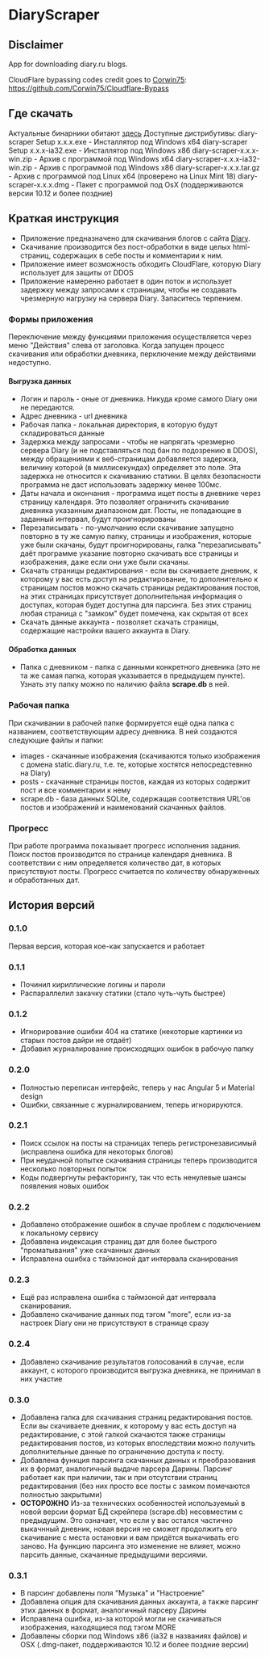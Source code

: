 # DiaryScraper
## Disclaimer
App for downloading diary.ru blogs. 

CloudFlare bypassing codes credit goes to [Corwin75](https://github.com/Corwin75): https://github.com/Corwin75/Cloudflare-Bypass

## Где скачать
Актуальные бинарники обитают [здесь](http://static.terribles.ru/scraper/)
Доступные дистрибутивы:
diary-scraper Setup x.x.x.exe - Инсталлятор под Windows x64
diary-scraper Setup x.x.x-ia32.exe - Инсталлятор под Windows x86
diary-scraper-x.x.x-win.zip - Архив с программой под Windows x64
diary-scraper-x.x.x-ia32-win.zip - Архив с программой под Windows x86
diary-scraper-x.x.x.tar.gz - Архив с программой под Linux x64 (проверено на Linux Mint 18)
diary-scraper-x.x.x.dmg - Пакет с программой под OsX (поддерживаются версии 10.12 и более поздние)


## Краткая инструкция
* Приложение предназначено для скачивания блогов с сайта [Diary](http://diary.ru). 
* Скачивание производится без пост-обработки в виде целых html-страниц, содержащих в себе посты и комментарии к ним. 
* Приложение имеет возможность обходить CloudFlare, которую Diary использует для защиты от DDOS
* Приложение намеренно работает в один поток и использует задержку между запросами к страницам, чтобы не создавать чрезмерную нагрузку на сервера Diary. Запаситесь терпением. 

### Формы приложения
Переключение между функциями приложения осуществляется через меню "Действия" слева от заголовка. Когда запущен процесс скачивания или обработки дневника, перключение между действиями недоступно.

#### Выгрузка данных
* Логин и пароль - оные от дневника. Никуда кроме самого Diary они не передаются.
* Адрес дневника - url дневника
* Рабочая папка - локальная директория, в которую будут складироваться данные
* Задержка между запросами - чтобы не напрягать чрезмерно сервера Diary (и не подставляться под бан по подозрению в DDOS), между обращениями к веб-страницам добавляется задержка, величину которой (в миллисекундах) определяет это поле. Эта задержка не относится к скачиванию статики. В целях безопасности программа не даст использовать задержку менее 100мс.
* Даты начала и окончания - программа ищет посты в дневнике через страницу календаря. Это позволяет ограничить скачивание дневника указанным диапазоном дат. Посты, не попадающие в заданный интервал, будут проигнорированы
* Перезаписывать - по-умолчанию если скачивание запущено повторно в ту же самую папку, страницы и изображения, которые уже были скачаны, будут проигнорированы, галка "перезаписывать" даёт программе указание повторно скачивать все страницы и изображения, даже если они уже были скачаны. 
* Скачать страницы редактирования - если вы скачиваете дневник, к которому у вас есть доступ на редактирование, то дополнительно к страницам постов можно скачать страницы редактирования постов, на этих страницах присутствует дополнительная информация о доступах, которая будет доступна для парсинга. Без этих страниц любая страница с "замком" будет помечена, как скрытая от всех
* Скачать данные аккаунта - позволяет скачать страницы, содержащие настройки вашего аккаунта в Diary. 
#### Обработка данных
* Папка с дневником - папка с данными конкретного дневника (это не та же самая папка, которая указывается в предыдущем пункте). Узнать эту папку можно по наличию файла **scrape.db** в ней.


### Рабочая папка
При скачивании в рабочей папке формируется ещё одна папка с названием, соответствующим адресу дневника. В ней создаются следующие файлы и папки:
* images - скачанные изображения (скачиваются только изображения с домена static.diary.ru, т.е. те, которые хостятся непосредстевнно на Diary)
* posts - скачанные страницы постов, каждая из которых содержит пост и все комментарии к нему
* scrape.db - база данных SQLite, содержащая соответствия URL'ов постов и изображений и наименований скачанных файлов.


### Прогресс
При работе программа показывает прогресс исполнения задания. Поиск постов производится по странице календаря дневника. В соответствии с ним определяется количество дат, в которых присутствуют посты. Прогресс считается по количеству обнаруженных и обработанных дат. 

## История версий
### 0.1.0
Первая версия, которая кое-как запускается и работает
### 0.1.1
* Починил кириллические логины и пароли
* Распараллелил закачку статики (стало чуть-чуть быстрее)
### 0.1.2
* Игнорирование ошибки 404 на статике (некоторые картинки из старых постов дайри не отдаёт)
* Добавил журналирование происходящих ошибок в рабочую папку
### 0.2.0
* Полностью переписан интерфейс, теперь у нас Angular 5 и Material design
* Ошибки, связанные с журналированием, теперь игнорируются. 
### 0.2.1
* Поиск ссылок на посты на страницах теперь регистронезависимый (исправлена ошибка для некоторых блогов)
* При неудачной попытке скачивания страницы теперь производится несколько повторных попыток
* Коды подвергнуты рефакторингу, так что есть ненулевые шансы появления новых ошибок
### 0.2.2
* Добавлено отображение ошибок в случае проблем с подключением к локальному сервису
* Добавлена индексация страниц дат для более быстрого "проматывания" уже скачанных данных
* Исправлена ошибка с таймзоной дат интервала сканирования
### 0.2.3
* Ещё раз исправлена ошибка с таймзоной дат интервала сканирования. 
* Добавлено скачивание данных под тэгом "more", если из-за настроек Diary они не присутствуют в странице сразу
### 0.2.4
* Добавлено скачивание результатов голосований в случае, если аккаунт, с которого производится выгрузка дневника, не принимал в них участие
### 0.3.0
* Добавлена галка для скачивания страниц редактирования постов. Если вы скачиваете дневник, к которому у вас есть доступ на редактирование, с этой галкой скачаются также страницы редактирования постов, из которых впоследствии можно получить дополнительные данные по ограничению доступа к посту.
* Добавлена функция парсинга скачанных данных и преобразования их в формат, аналогичный выдаче парсера Дарины. Парсинг работает как при наличии, так и при отсутствии страниц редактирования (без них просто все посты с замком помечаются полностью закрытыми)
* **ОСТОРОЖНО** Из-за технических особенностей используемый в новой версии формат БД скрейпера (scrape.db) несовместим с предыдущим. Это означает, что если у вас остался частично выкачнный дневник, новая версия не сможет продолжить его скачивание с места остановки и вам придётся выкачивать его заново. На функцию парсинга это изменение не влияет, можно парсить данные, скачанные предыдущими версиями. 
### 0.3.1
* В парсинг добавлены поля "Музыка" и "Настроение"
* Добавлена опция для скачивания данных аккаунта, а также парсинг этих данных в формат, аналогичный парсеру Дарины
* Исправлена ошибка, из-за которой могли не скачиваться изображения, находящиеся под тэгом MORE
* Добавлены сборки под Windows x86 (ia32 в названиях файлов) и OSX (.dmg-пакет, поддерживаются 10.12 и более поздние версии)
